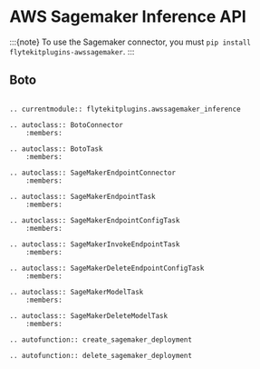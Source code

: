 # AWS Sagemaker Inference API

:::{note}
To use the Sagemaker connector, you must `pip install flytekitplugins-awssagemaker`.
:::

## Boto

```{eval-rst}

.. currentmodule:: flytekitplugins.awssagemaker_inference

.. autoclass:: BotoConnector
    :members:

.. autoclass:: BotoTask
    :members:

.. autoclass:: SageMakerEndpointConnector
    :members:

.. autoclass:: SageMakerEndpointTask
    :members:

.. autoclass:: SageMakerEndpointConfigTask
    :members:

.. autoclass:: SageMakerInvokeEndpointTask
    :members:

.. autoclass:: SageMakerDeleteEndpointConfigTask
    :members:

.. autoclass:: SageMakerModelTask
    :members:

.. autoclass:: SageMakerDeleteModelTask
    :members:

.. autofunction:: create_sagemaker_deployment

.. autofunction:: delete_sagemaker_deployment
```
